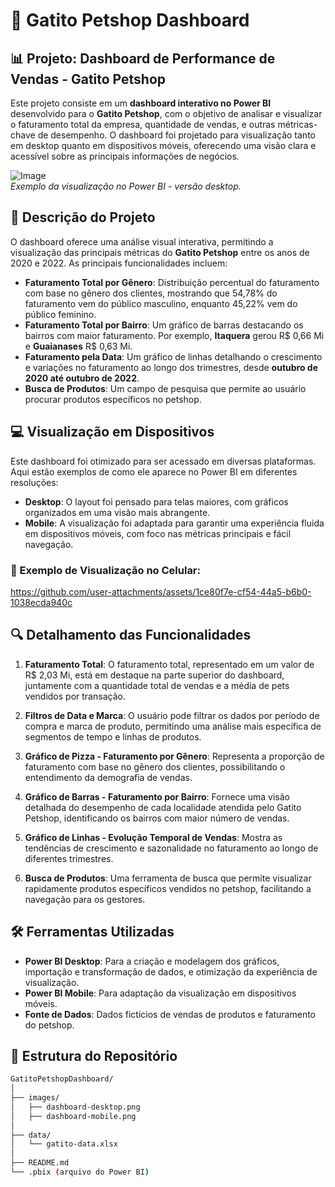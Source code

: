 # 🐾 Gatito Petshop Dashboard

## 📊 Projeto: Dashboard de Performance de Vendas - Gatito Petshop

Este projeto consiste em um **dashboard interativo no Power BI** desenvolvido para o **Gatito Petshop**, com o objetivo de analisar e visualizar o faturamento total da empresa, quantidade de vendas, e outras métricas-chave de desempenho. O dashboard foi projetado para visualização tanto em desktop quanto em dispositivos móveis, oferecendo uma visão clara e acessível sobre as principais informações de negócios.

![Image](https://github.com/user-attachments/assets/e83f4888-6381-480d-9117-941995edb5f3)  
*Exemplo da visualização no Power BI - versão desktop.*

## 📝 Descrição do Projeto

O dashboard oferece uma análise visual interativa, permitindo a visualização das principais métricas do **Gatito Petshop** entre os anos de 2020 e 2022. As principais funcionalidades incluem:

- **Faturamento Total por Gênero**: Distribuição percentual do faturamento com base no gênero dos clientes, mostrando que 54,78% do faturamento vem do público masculino, enquanto 45,22% vem do público feminino.
- **Faturamento Total por Bairro**: Um gráfico de barras destacando os bairros com maior faturamento. Por exemplo, **Itaquera** gerou R$ 0,66 Mi e **Guaianases** R$ 0,63 Mi.
- **Faturamento pela Data**: Um gráfico de linhas detalhando o crescimento e variações no faturamento ao longo dos trimestres, desde **outubro de 2020 até outubro de 2022**.
- **Busca de Produtos**: Um campo de pesquisa que permite ao usuário procurar produtos específicos no petshop.

## 💻 Visualização em Dispositivos

Este dashboard foi otimizado para ser acessado em diversas plataformas. Aqui estão exemplos de como ele aparece no Power BI em diferentes resoluções:

- **Desktop**: O layout foi pensado para telas maiores, com gráficos organizados em uma visão mais abrangente.
- **Mobile**: A visualização foi adaptada para garantir uma experiência fluida em dispositivos móveis, com foco nas métricas principais e fácil navegação.

### 📱 Exemplo de Visualização no Celular:
https://github.com/user-attachments/assets/1ce80f7e-cf54-44a5-b6b0-1038ecda940c


## 🔍 Detalhamento das Funcionalidades

1. **Faturamento Total**: O faturamento total, representado em um valor de R$ 2,03 Mi, está em destaque na parte superior do dashboard, juntamente com a quantidade total de vendas e a média de pets vendidos por transação.
   
2. **Filtros de Data e Marca**: O usuário pode filtrar os dados por período de compra e marca de produto, permitindo uma análise mais específica de segmentos de tempo e linhas de produtos.

3. **Gráfico de Pizza - Faturamento por Gênero**: Representa a proporção de faturamento com base no gênero dos clientes, possibilitando o entendimento da demografia de vendas.

4. **Gráfico de Barras - Faturamento por Bairro**: Fornece uma visão detalhada do desempenho de cada localidade atendida pelo Gatito Petshop, identificando os bairros com maior número de vendas.

5. **Gráfico de Linhas - Evolução Temporal de Vendas**: Mostra as tendências de crescimento e sazonalidade no faturamento ao longo de diferentes trimestres.

6. **Busca de Produtos**: Uma ferramenta de busca que permite visualizar rapidamente produtos específicos vendidos no petshop, facilitando a navegação para os gestores.

## 🛠️ Ferramentas Utilizadas

- **Power BI Desktop**: Para a criação e modelagem dos gráficos, importação e transformação de dados, e otimização da experiência de visualização.
- **Power BI Mobile**: Para adaptação da visualização em dispositivos móveis.
- **Fonte de Dados**: Dados fictícios de vendas de produtos e faturamento do petshop.

## 📁 Estrutura do Repositório

```bash
GatitoPetshopDashboard/
│
├── images/
│   ├── dashboard-desktop.png
│   ├── dashboard-mobile.png
│
├── data/
│   └── gatito-data.xlsx
│
├── README.md
└── .pbix (arquivo do Power BI)
